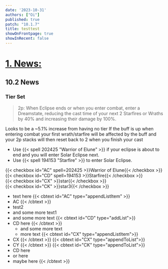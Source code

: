 ```yaml
---
date: '2023-10-31'
authors: ["Oi"]
published: true
patch: "10.1.7"
title: testtest
showOnFrontpage: true
showInRecent: false
---
```



<div id="news">

# [1. News:](#news)

</div>

## 10.2 News
### Tier Set
> 2p: When Eclipse ends or when you enter combat, enter a Dreamstate, reducing the cast time of your next 2 Starfires or Wraths by 40% and increasing their damage by 100%.

Looks to be a ~5.1% increase from having no tier
If the buff is up when entering combat your first wrath/starfire will be affected by the buff and your 2p stacks will then reset back to 2 when you finish your cast


- Use {{< spell 202425 "Warrior of Elune" >}} if your eclipse is about to end and you will enter Solar Eclipse next.
- Use {{< spell 194153 "Starfire" >}} to enter Solar Eclipse.


{{< checkbox id="AC" spell=202425 >}}Warrior of Elune{{< /checkbox >}}
<br>{{< checkbox id="CD" spell=194153 >}}Starfire{{< /checkbox >}}
<br>{{< checkbox id="CX" >}}star{{< /checkbox >}}
<br>{{< checkbox id="CK" >}}star3{{< /checkbox >}}

- text here
{{< cbtext id="AC" type="appendListItem" >}}
- AC
{{< /cbtext >}}
- test2
- and some more text1
- and some more text
{{< cbtext id="CD" type="addList">}}
- CD here
{{< /cbtext >}}
    - and some more text
    - more text
{{< cbtext id="CX" type="appendListItem">}}
- CX
{{< /cbtext >}}
{{< cbtext id="CX" type="appendToList">}}
- CY
{{< /cbtext >}}
{{< cbtext id="CK" type="appendToList">}}
- CD here
- or here
- maybe here
{{< /cbtext >}}



<script>const whTooltips = {colorLinks: true, iconizeLinks: true, renameLinks: true, iconSize: 'small'};</script>
<script src="https://wow.zamimg.com/js/tooltips.js"></script>
